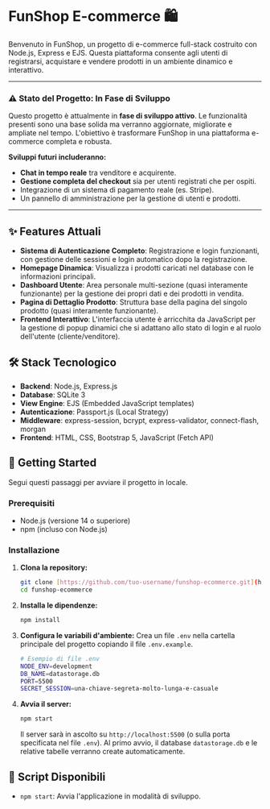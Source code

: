 # FunShop E-commerce 🛍️

Benvenuto in FunShop, un progetto di e-commerce full-stack costruito con Node.js, Express e EJS. Questa piattaforma consente agli utenti di registrarsi, acquistare e vendere prodotti in un ambiente dinamico e interattivo.

---

### ⚠️ Stato del Progetto: In Fase di Sviluppo

Questo progetto è attualmente in **fase di sviluppo attivo**. Le funzionalità presenti sono una base solida ma verranno aggiornate, migliorate e ampliate nel tempo. L'obiettivo è trasformare FunShop in una piattaforma e-commerce completa e robusta.

**Sviluppi futuri includeranno:**
-   **Chat in tempo reale** tra venditore e acquirente.
-   **Gestione completa del checkout** sia per utenti registrati che per ospiti.
-   Integrazione di un sistema di pagamento reale (es. Stripe).
-   Un pannello di amministrazione per la gestione di utenti e prodotti.

---

## ✨ Features Attuali

-   **Sistema di Autenticazione Completo**: Registrazione e login funzionanti, con gestione delle sessioni e login automatico dopo la registrazione.
-   **Homepage Dinamica**: Visualizza i prodotti caricati nel database con le informazioni principali.
-   **Dashboard Utente**: Area personale multi-sezione (quasi interamente funzionante) per la gestione dei propri dati e dei prodotti in vendita.
-   **Pagina di Dettaglio Prodotto**: Struttura base della pagina del singolo prodotto (quasi interamente funzionante).
-   **Frontend Interattivo**: L'interfaccia utente è arricchita da JavaScript per la gestione di popup dinamici che si adattano allo stato di login e al ruolo dell'utente (cliente/venditore).


## 🛠️ Stack Tecnologico

-   **Backend**: Node.js, Express.js
-   **Database**: SQLite 3
-   **View Engine**: EJS (Embedded JavaScript templates)
-   **Autenticazione**: Passport.js (Local Strategy)
-   **Middleware**: express-session, bcrypt, express-validator, connect-flash, morgan
-   **Frontend**: HTML, CSS, Bootstrap 5, JavaScript (Fetch API)

## 🚀 Getting Started

Segui questi passaggi per avviare il progetto in locale.

### Prerequisiti

-   Node.js (versione 14 o superiore)
-   npm (incluso con Node.js)

### Installazione

1.  **Clona la repository:**
    ```bash
    git clone [https://github.com/tuo-username/funshop-ecommerce.git](https://github.com/tuo-username/funshop-ecommerce.git)
    cd funshop-ecommerce
    ```

2.  **Installa le dipendenze:**
    ```bash
    npm install
    ```

3.  **Configura le variabili d'ambiente:**
    Crea un file `.env` nella cartella principale del progetto copiando il file `.env.example`.
    ```bash
    # Esempio di file .env
    NODE_ENV=development
    DB_NAME=datastorage.db
    PORT=5500
    SECRET_SESSION=una-chiave-segreta-molto-lunga-e-casuale
    ```

4.  **Avvia il server:**
    ```bash
    npm start
    ```
    Il server sarà in ascolto su `http://localhost:5500` (o sulla porta specificata nel file `.env`). Al primo avvio, il database `datastorage.db` e le relative tabelle verranno create automaticamente.

## 📜 Script Disponibili

-   `npm start`: Avvia l'applicazione in modalità di sviluppo.
